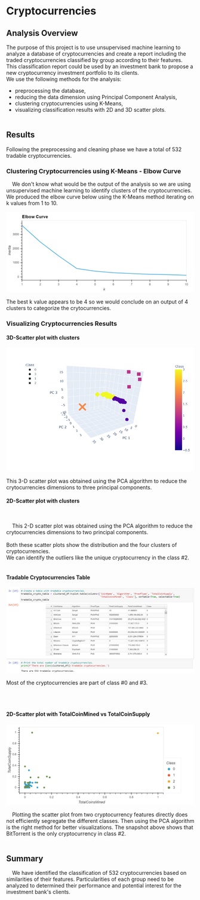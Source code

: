 # Cryptocurrencies

## Analysis Overview
The purpose of this project is to use unsupervised machine learning to analyze a database of cryptocurrencies and create a report including the traded cryptocurrencies classified by group according to their features.\
This classification report could be used by an investment bank to propose a new cryptocurrency investment portfolio to its clients.\
We use the following methods for the analysis:
- preprocessing the database,
- reducing the data dimension using Principal Component Analysis,
- clustering cryptocurrencies using K-Means,
- visualizing classification results with 2D and 3D scatter plots.
<br></br>



## Results
Following the preprocessing and cleaning phase we have a total of 532 tradable cryptocurrencies.
<br>  

### Clustering Cryptocurrencies using K-Means - Elbow Curve
&nbsp;&nbsp;&nbsp;&nbsp;We don't know what would be the output of the analysis so we are using unsupervised machine learning to identify clusters of the cryptocurrencies.\
We produced the elbow curve below using the K-Means method iterating on k values from 1 to 10. 
<p align="center">
    <img src="https://github.com/KdotGhai/Cryptocurrencies/blob/4a208f49edb2fc13a814b2569f971694e893cac5/Images/Elbow_Curve.png"> 
</p>
The best k value appears to be 4 so we would conclude on an output of 4 clusters to categorize the crytocurrencies.
<br>  

### Visualizing Cryptocurrencies Results
#### 3D-Scatter plot with clusters
<p align="center">
    <img src="https://github.com/KdotGhai/Cryptocurrencies/blob/4a208f49edb2fc13a814b2569f971694e893cac5/Images/3D_Principal%20component%20plot.png"> 
</p>
This 3-D scatter plot was obtained using the PCA algorithm to reduce the crytocurrencies dimensions to three principal components.
<br>  

#### 2D-Scatter plot with clusters
<p align="center">
    <img src=""> 
</p>  

&nbsp;&nbsp;&nbsp;&nbsp;This 2-D scatter plot was obtained using the PCA algorithm to reduce the crytocurrencies dimensions to two principal components.
<br><br>
Both these scatter plots show the distribution and the four clusters of cryptocurrencies.<br>
We can identify the outliers like the unique cryptocurrency in the class #2.
<br><br>

#### Tradable Cryptocurrencies Table
<p align="center">
    <img src="https://github.com/KdotGhai/Cryptocurrencies/blob/4a208f49edb2fc13a814b2569f971694e893cac5/Images/tradable%20cryptocurrencies.png"> 
</p>
Most of the cryptocurrencies are part of class #0 and #3.<br>

<br><br>

#### 2D-Scatter plot with TotalCoinMined vs TotalCoinSupply
<p align="center">
    <img src="https://github.com/KdotGhai/Cryptocurrencies/blob/4a208f49edb2fc13a814b2569f971694e893cac5/Images/hvplot.png"> 
</p>
&nbsp;&nbsp;&nbsp;&nbsp;Plotting the scatter plot from two cryptocurrency features directly does not efficiently segregate the different classes. Then using the PCA algorithm is the right method for better visualizations. The snapshot above shows that BitTorrent is the only cryptocurrency in class #2.
<br><br>

## Summary
&nbsp;&nbsp;&nbsp;&nbsp;We have identified the classification of 532 cryptocurrencies based on similarities of their features. Particularities of each group need to be analyzed to determined their performance and potential interest for the investment bank's clients.
